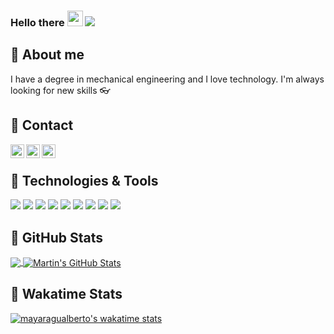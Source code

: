 ### Hello there <img src="https://media.giphy.com/media/hvRJCLFzcasrR4ia7z/giphy.gif" width="25px"> ![](https://visitor-badge.glitch.me/badge?page_id=mayaragualberto.mayaragualberto)

## :woman: About me                
I have a degree in mechanical engineering and I love technology. I'm always looking for new skills :eyeglasses: 

## 📲 Contact
<a href="https://discord.com/channels/@me">
  <img align="left" alt="MayaraGualberto Discord" width="22px" src="https://raw.githubusercontent.com/peterthehan/peterthehan/master/assets/discord.svg" />
</a>

<a href="https://twitter.com/srtagualberto">
  <img align="left" alt="MayaraGualberto | Twitter" width="22px" src="https://raw.githubusercontent.com/peterthehan/peterthehan/master/assets/twitter.svg" />
</a>

<a href="https://www.linkedin.com/in/mayara-gualberto-70b96a118/">
  <img align="left" alt="MayaraGualberto LinkedIN" width="22px" src="https://raw.githubusercontent.com/peterthehan/peterthehan/master/assets/linkedin.svg" />
</a> 

<br />

## 🔧 Technologies & Tools
![](https://img.shields.io/badge/Code-Python-informational?style=flat&logo=#3776AB&logoColor=white&color=B0C4DE)
![](https://img.shields.io/badge/Code-Java-informational?style=flat&logo=#007396&logoColor=white&color=B0C4DE)
![](https://img.shields.io/badge/Code-C++-informational?style=flat&logo=#00599C&logoColor=white&color=B0C4DE)
![](https://img.shields.io/badge/Design-SolidWorks-informational?style=flat&logo=#19A974&logoColor=white&color=B0C4DE)
![](https://img.shields.io/badge/Design-Inventor-informational?style=flat&logo=#19A974&logoColor=white&color=B0C4DE)
![](https://img.shields.io/badge/Design-Fusion360-informational?style=flat&logo=#19A974&logoColor=white&color=B0C4DE)
![](https://img.shields.io/badge/Design-AutoCAD-informational?style=flat&logo=#19A974&logoColor=white&color=B0C4DE)
![](https://img.shields.io/badge/Design-Illustrator-informational?style=flat&logo=#FF9A00&logoColor=white&color=B0C4DE)
![](https://img.shields.io/badge/Design-Photoshop-informational?style=flat&logo=#31A8FF&logoColor=white&color=B0C4DE)

## :memo: GitHub Stats
<a href="https://github.com/mayaragualberto/mayaragualberto">
  <img align="center" src="https://github-readme-stats.vercel.app/api/top-langs/?username=mayaragualberto&hide=java,html&title_color=ffffff&text_color=c9cacc&icon_color=2bbc8a&bg_color=1d1f21" />
</a>

<a href="https://github.com/mayaragualberto/mayaragualberto">
  <img align="center" src="https://github-readme-stats.vercel.app/api?username=mayaragualberto&show_icons=true&line_height=27&count_private=true&title_color=ffffff&text_color=c9cacc&icon_color=2bbc8a&bg_color=1d1f21" alt="Martin's GitHub Stats" />
</a> 


## :memo: Wakatime Stats
<!--START_SECTION:waka-->
[![mayaragualberto's wakatime stats](https://github-readme-stats.vercel.app/api/wakatime?username=mayaragualberto)](https://github.com/anuraghazra/github-readme-stats)
<!--END_SECTION:waka-->

<!--
**mayaragualberto/mayaragualberto** is a ✨ _special_ ✨ repository because its `README.md` (this file) appears on your GitHub profile.

Here are some ideas to get you started:

- 🔭 I’m currently working on ...
- 🌱 I’m currently learning ...
- 👯 I’m looking to collaborate on ...
- 🤔 I’m looking for help with ...
- 💬 Ask me about ...
- 📫 How to reach me: ...
- 😄 Pronouns: ...
- ⚡ Fun fact: ...
-->

